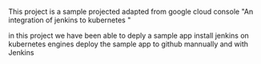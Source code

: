This project is a sample projected adapted from google cloud console "An integration of jenkins to kubernetes "

in this project we have been able to deply a sample app install jenkins on kubernetes engines deploy the sample app to github mannually and with Jenkins

 
